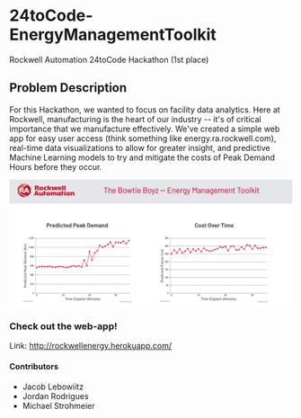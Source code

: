 # 24toCode-EnergyManagementToolkit 
Rockwell Automation 24toCode Hackathon (1st place)

## Problem Description
For this Hackathon, we wanted to focus on facility data analytics. Here at Rockwell, manufacturing is the heart of our industry -- it's of critical importance that we manufacture effectively. We've created a simple web app for easy user access (think something like energy.ra.rockwell.com), real-time data visualizations to allow for greater insight, and predictive Machine Learning models to try and mitigate the costs of Peak Demand Hours before they occur.

![alt text](https://github.com/AugmentedMode/24toCode-EnergyManagementToolkit/blob/master/Images/README_images/graphs.PNG)

### Check out the web-app!
Link: http://rockwellenergy.herokuapp.com/

#### Contributors
* Jacob Lebowiitz <br>
* Jordan Rodrigues <br>
* Michael Strohmeier <br>




